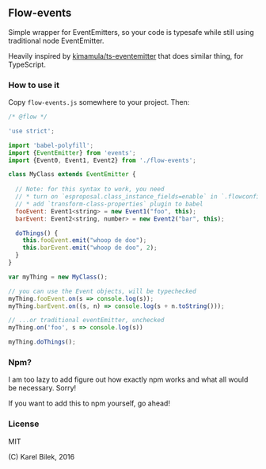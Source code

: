 ## Flow-events

Simple wrapper for EventEmitters, so your code is typesafe while still using traditional node EventEmitter.

Heavily inspired by [kimamula/ts-eventemitter](https://github.com/kimamula/ts-eventemitter) that does similar thing, for TypeScript.

### How to use it

Copy `flow-events.js` somewhere to your project. Then:

```javascript
/* @flow */

'use strict';

import 'babel-polyfill';
import {EventEmitter} from 'events';
import {Event0, Event1, Event2} from './flow-events';

class MyClass extends EventEmitter {
  
  // Note: for this syntax to work, you need
  // * turn on `esproposal.class_instance_fields=enable` in `.flowconfig` in `[options]`
  // * add `transform-class-properties` plugin to babel
  fooEvent: Event1<string> = new Event1("foo", this);
  barEvent: Event2<string, number> = new Event2("bar", this);

  doThings() {
    this.fooEvent.emit("whoop de doo");
    this.barEvent.emit("whoop de doo", 2);
  }
}

var myThing = new MyClass();

// you can use the Event objects, will be typechecked
myThing.fooEvent.on(s => console.log(s));
myThing.barEvent.on((s, n) => console.log(s + n.toString()));

// ...or traditional eventEmitter, unchecked
myThing.on('foo', s => console.log(s))

myThing.doThings();
```

### Npm?

I am too lazy to add figure out how exactly npm works and what all would be necessary. Sorry!

If you want to add this to npm yourself, go ahead!

### License

MIT

(C) Karel Bilek, 2016
